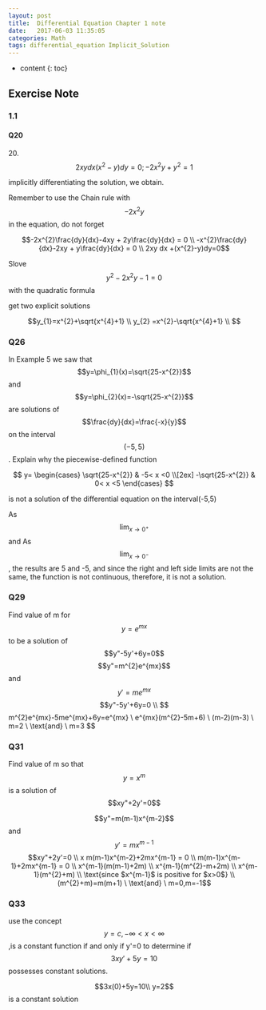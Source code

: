 ```yaml
---
layout: post
title:  Differential Equation Chapter 1 note
date:   2017-06-03 11:35:05
categories: Math 
tags: differential_equation Implicit_Solution
---
```


* content
{: toc}





## Exercise Note

### 1.1

#### Q20

20.$$ 2xydx (x^{2} - y)dy =0;  -2x^{2}y + y^{2} = 1$$

implicitly differentiating the solution, we obtain.

Remember to use the Chain rule with $$-2x^{2}y$$ in the equation, do not forget

$$-2x^{2}\frac{dy}{dx}-4xy + 2y\frac{dy}{dx} = 0 \\
-x^{2}\frac{dy}{dx}-2xy + y\frac{dy}{dx} = 0 \\
2xy dx +(x^{2}-y)dy=0$$

Slove $$y^{2}-2x^{2}y-1=0$$ with the quadratic formula

get two explicit solutions 

$$y_{1}=x^{2}+\sqrt{x^{4}+1} \\
y_{2} =x^{2}-\sqrt{x^{4}+1} \\
$$

### Q26
In Example 5 we saw that $$y=\phi_{1}(x)=\sqrt{25-x^{2}}$$ and $$y=\phi_{2}(x)=-\sqrt{25-x^{2}}$$ are solutions of $$\frac{dy}{dx}=\frac{-x}{y}$$ on the interval$$(-5,5)$$. Explain why the piecewise-defined function 

$$
y=
\begin{cases}
\sqrt{25-x^{2}} & -5< x <0 \\[2ex]
-\sqrt{25-x^{2}} & 0< x <5 
\end{cases}
$$

is not a solution of the differential equation on the interval(-5,5)

As $$\lim_{x\to 0^{+}}$$ and As $$\lim_{x\to 0^{-}}$$, the results are 5 and -5, and since the right and left side limits are not the same, the function is not continuous, therefore, it is not a solution. 

### Q29
Find value of m for $$y=e^{mx}$$ to be a solution of 
$$y"-5y'+6y=0$$
$$y"=m^{2}e^{mx}$$ and $$y'=me^{mx}$$
$$y"-5y'+6y=0 \\
$$m^{2}e^{mx}-5me^{mx}+6y=e^{mx} \\
e^{mx}(m^{2}-5m+6) \\
(m-2)(m-3) \\
m=2 \ \text{and} \ m=3 $$

### Q31
Find value of m so that $$y=x^{m}$$ is a solution of 
$$xy"+2y'=0$$

$$y"=m(m-1)x^{m-2}$$ and $$y'=mx^{m-1}$$
$$xy"+2y'=0 \\
x m(m-1)x^{m-2}+2mx^{m-1} = 0 \\
m(m-1)x^{m-1}+2mx^{m-1} = 0 \\
x^{m-1}(m(m-1)+2m) \\
x^{m-1}(m^{2}-m+2m) \\
x^{m-1}(m^{2}+m) \\
\text{since $x^{m-1}$ is positive for $x>0$} \\
(m^{2}+m)=m(m+1) \ \text{and} \ m=0,m=-1$$

### Q33
use the concept $$y=c,-\infty < x < \infty$$,is a constant function if and only if y'=0 to determine if
$$3xy'+ 5y = 10$$ possesses constant solutions. 

$$3x(0)+5y=10\\
y=2$$
is a constant solution




